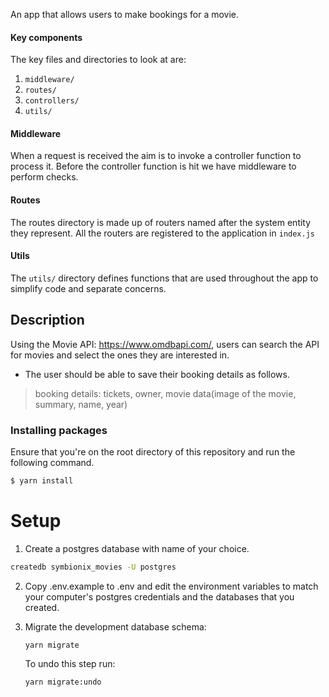 An app that allows users to make bookings for a movie.

#### Key components

The key files and directories to look at are:
1. `middleware/`
2. `routes/`
2. `controllers/`
3. `utils/`

#### Middleware

When a request is received the aim is to invoke a controller function to process it. Before the controller function is
hit we have middleware to perform checks.

#### Routes

The routes directory is made up of routers named after the system entity they represent. All the routers are registered
to the application in `index.js`


#### Utils

The `utils/` directory defines functions that are used throughout the app to simplify code and separate concerns. 

## Description
Using the Movie API: https://www.omdbapi.com/, users can search the API for movies and select the ones they are interested in.
- The user should be able to save their booking details as follows. 
>booking details: tickets, owner, movie data(image of the movie, summary, name, year)

### Installing packages

Ensure that you're on the root directory of this repository and run the following command.

```bash
$ yarn install
```

# Setup

1. Create a postgres database with name of your choice.
```bash c
createdb symbionix_movies -U postgres 
```

2. Copy .env.example to .env and edit the environment variables to match your computer's postgres credentials and the databases that you created.

3. Migrate the development database schema:
   ```bash
   yarn migrate
   ```
   To undo this step run:
   ```bash
   yarn migrate:undo
   ```